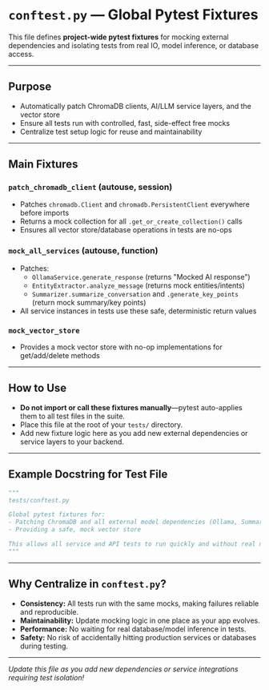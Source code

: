 # `conftest.py` — Global Pytest Fixtures

This file defines **project-wide pytest fixtures** for mocking external dependencies and isolating tests from real IO, model inference, or database access.

---

## Purpose
- Automatically patch ChromaDB clients, AI/LLM service layers, and the vector store
- Ensure all tests run with controlled, fast, side-effect free mocks
- Centralize test setup logic for reuse and maintainability

---

## Main Fixtures

### `patch_chromadb_client` (autouse, session)
- Patches `chromadb.Client` and `chromadb.PersistentClient` everywhere before imports
- Returns a mock collection for all `.get_or_create_collection()` calls
- Ensures all vector store/database operations in tests are no-ops

### `mock_all_services` (autouse, function)
- Patches:
  - `OllamaService.generate_response` (returns "Mocked AI response")
  - `EntityExtractor.analyze_message` (returns mock entities/intents)
  - `Summarizer.summarize_conversation` and `.generate_key_points` (return mock summary/key points)
- All service instances in tests use these safe, deterministic return values

### `mock_vector_store`
- Provides a mock vector store with no-op implementations for get/add/delete methods

---

## How to Use
- **Do not import or call these fixtures manually**—pytest auto-applies them to all test files in the suite.
- Place this file at the root of your `tests/` directory.
- Add new fixture logic here as you add new external dependencies or service layers to your backend.

---

## Example Docstring for Test File
```python
"""
tests/conftest.py

Global pytest fixtures for:
- Patching ChromaDB and all external model dependencies (Ollama, Summarizer, EntityExtractor)
- Providing a safe, mock vector store

This allows all service and API tests to run quickly and without real network/model calls.
"""
```

---

## Why Centralize in `conftest.py`?
- **Consistency:** All tests run with the same mocks, making failures reliable and reproducible.
- **Maintainability:** Update mocking logic in one place as your app evolves.
- **Performance:** No waiting for real database/model inference in tests.
- **Safety:** No risk of accidentally hitting production services or databases during testing.

---

*Update this file as you add new dependencies or service integrations requiring test isolation!*